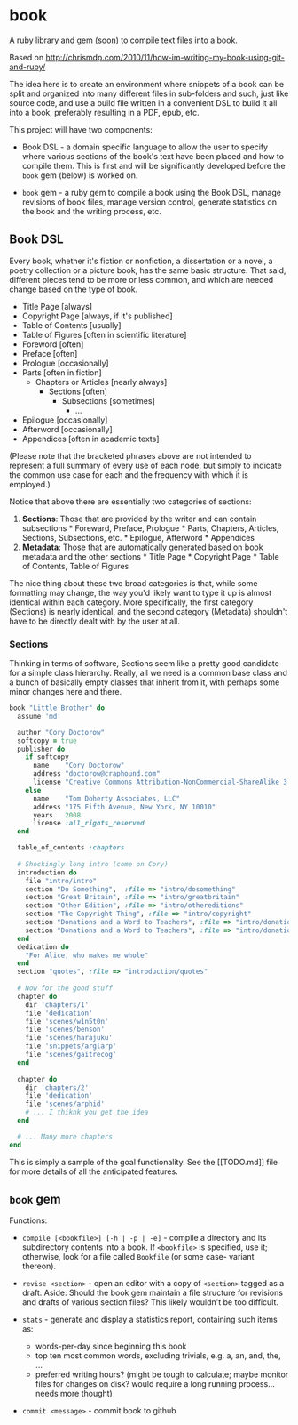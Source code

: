 book
=====

A ruby library and gem (soon) to compile text files into a book.

Based on http://chrismdp.com/2010/11/how-im-writing-my-book-using-git-and-ruby/

The idea here is to create an environment where snippets of a book can be
split and organized into many different files in sub-folders and such,
just like source code, and use a build file written in a convenient DSL to
build it all into a book, preferably resulting in a PDF, epub, etc.

This project will have two components:

  * Book DSL - a domain specific language to allow the user to specify
    where various sections of the book's text have been placed and how to
    compile them. This is first and will be significantly developed before
    the `book` gem (below) is worked on.

  * `book` gem - a ruby gem to compile a book using the Book DSL, manage
    revisions of book files, manage version control, generate statistics
    on the book and the writing process, etc.

## Book DSL

Every book, whether it's fiction or nonfiction, a dissertation or a novel,
a poetry collection or a picture book, has the same basic structure. That
said, different pieces tend to be more or less common, and which are
needed change based on the type of book.

  * Title Page [always]
  * Copyright Page [always, if it's published]
  * Table of Contents [usually]
  * Table of Figures [often in scientific literature]
  * Foreword [often]
  * Preface [often]
  * Prologue [occasionally]
  * Parts [often in fiction]
    * Chapters or Articles [nearly always]
      * Sections [often]
        * Subsections [sometimes]
          * ...
  * Epilogue [occasionally]
  * Afterword [occasionally]
  * Appendices [often in academic texts]

(Please note that the bracketed phrases above are not intended to
represent a full summary of every use of each node, but simply to indicate
the common use case for each and the frequency with which it is employed.)

Notice that above there are essentially two categories of sections:
  1. **Sections**: Those that are provided by the writer and can contain subsections
    * Foreward, Preface, Prologue
    * Parts, Chapters, Articles, Sections, Subsections, etc.
    * Epilogue, Afterword
    * Appendices
  2. **Metadata**: Those that are automatically generated based on book metadata and the
     other sections
    * Title Page
    * Copyright Page
    * Table of Contents, Table of Figures

The nice thing about these two broad categories is that, while some
formatting may change, the way you'd likely want to type it up is almost
identical within each category. More specifically, the first category
(Sections) is nearly identical, and the second category (Metadata) shouldn't have to
be directly dealt with by the user at all.

### Sections

Thinking in terms of software, Sections seem like a pretty good candidate
for a simple class hierarchy. Really, all we need is a common base class
and a bunch of basically empty classes that inherit from it, with perhaps
some minor changes here and there.

```ruby
book "Little Brother" do
  assume 'md'

  author "Cory Doctorow"
  softcopy = true
  publisher do
    if softcopy
      name    "Cory Doctorow"
      address "doctorow@craphound.com"
      license "Creative Commons Attribution-NonCommercial-ShareAlike 3.0 Unported", "http://creativecommons.org/licenses/by-nc-sa/3.0/"
    else
      name    "Tom Doherty Associates, LLC"
      address "175 Fifth Avenue, New York, NY 10010"
      years   2008
      license :all_rights_reserved
  end

  table_of_contents :chapters
  
  # Shockingly long intro (come on Cory)
  introduction do
    file "intro/intro"
    section "Do Something",  :file => "intro/dosomething"
    section "Great Britain", :file => "intro/greatbritain"
    section "Other Edition", :file => "intro/othereditions"
    section "The Copyright Thing", :file => "intro/copyright"
    section "Donations and a Word to Teachers", :file => "intro/donationsandteachers"
    section "Donations and a Word to Teachers", :file => "intro/donationsandteachers"
  end
  dedication do
    "For Alice, who makes me whole"
  end
  section "quotes", :file => "introduction/quotes"
  
  # Now for the good stuff
  chapter do
    dir 'chapters/1'
    file 'dedication'
    file 'scenes/w1n5t0n'
    file 'scenes/benson'
    file 'scenes/harajuku'
    file 'snippets/arglarp'
    file 'scenes/gaitrecog'
  end
  
  chapter do
    dir 'chapters/2'
    file 'dedication'
    file 'scenes/arphid'
    # ... I thiknk you get the idea
  end

  # ... Many more chapters
end
```

This is simply a sample of the goal functionality. See the [[TODO.md]]
file for more details of all the anticipated features.

## `book` gem

Functions:
  * `compile [<bookfile>] [-h | -p | -e]` - compile a directory and its
    subdirectory contents into a book. If `<bookfile>` is specified, use
    it; otherwise, look for a file called `Bookfile` (or some case-
    variant thereon).

  * `revise <section>` - open an editor with a copy of `<section>` tagged
    as a draft. 
      Aside: Should the book gem maintain a file structure for revisions
      and drafts of various section files? This likely wouldn't be too
      difficult.
  
  * `stats` - generate and display a statistics report, containing such
    items as:
      - words-per-day since beginning this book
      - top ten most common words, excluding trivials, e.g. a, an, and, the, ...
      - preferred writing hours? (might be tough to calculate; maybe
        monitor files for changes on disk? would require a long running
        process... needs more thought)
  
  * `commit <message>` - commit book to github

